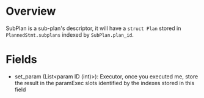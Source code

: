 # Overview

SubPlan is a sub-plan's descriptor, it will have a `struct Plan` stored in `PlannedStmt.subplans`
indexed by `SubPlan.plan_id`.

# Fields

* set_param (List<param ID (int)>): Executor, once you executed me, store the 
  result in the paramExec slots identified by the indexes stored in this field